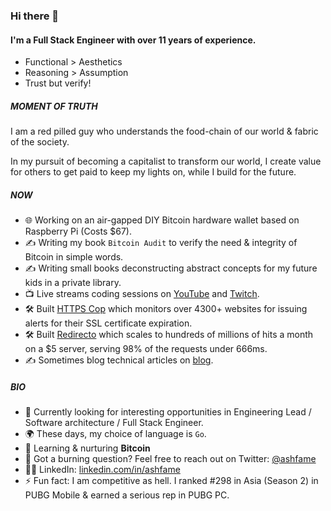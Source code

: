 ### Hi there 👋

#### I'm a Full Stack Engineer with over 11 years of experience.
- Functional > Aesthetics
- Reasoning > Assumption
- Trust but verify!

##### MOMENT OF TRUTH
I am a red pilled guy who understands the food-chain of our world & fabric of the society.

In my pursuit of becoming a capitalist to transform our world, I create value for others to get paid to keep my lights on, while I build for the future.

##### NOW

- 🌐 Working on an air-gapped DIY Bitcoin hardware wallet based on Raspberry Pi (Costs $67).
- ✍️ Writing my book `Bitcoin Audit` to verify the need & integrity of Bitcoin in simple words.
- ✍️ Writing small books deconstructing abstract concepts for my future kids in a private library.
- 📺 Live streams coding sessions on [YouTube](https://www.youtube.com/channel/UChFuTA2sq4yhXjet1JT3vcw) and [Twitch](https://www.twitch.tv/ashfame).
- 🛠 Built [HTTPS Cop](https://alerts.httpscop.com) which monitors over 4300+ websites for issuing alerts for their SSL certificate expiration.
- 🛠 Built [Redirecto](https://redirecto.ashfame.com) which scales to hundreds of millions of hits a month on a $5 server, serving 98% of the requests under 666ms.
- ✍️ Sometimes blog technical articles on [blog](https://blog.ashfame.com).

##### BIO

- 🏢 Currently looking for interesting opportunities in Engineering Lead / Software architecture / Full Stack Engineer.
- 🌍 These days, my choice of language is `Go`.
- 🌱 Learning & nurturing **Bitcoin**
- 💬 Got a burning question? Feel free to reach out on Twitter: [@ashfame](https://twitter.com/ashfame)
- 🧑‍💻 LinkedIn: [linkedin.com/in/ashfame](https://www.linkedin.com/in/ashfame)
- ⚡️ Fun fact: I am competitive as hell. I ranked #298 in Asia (Season 2) in PUBG Mobile & earned a serious rep in PUBG PC.
